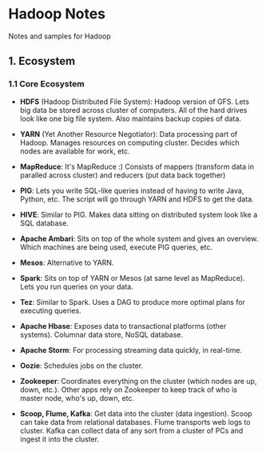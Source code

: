 # Hadoop Notes
Notes and samples for Hadoop

## 1. Ecosystem

### 1.1 Core Ecosystem

* __HDFS__ (Hadoop Distributed File System): Hadoop version of GFS. Lets big data be stored across cluster of computers. All of the hard drives look like one big file system. Also maintains backup copies of data.
* __YARN__ (Yet Another Resource Negotiator): Data processing part of Hadoop. Manages resources on computing cluster. Decides which nodes are available for work, etc.
* __MapReduce__: It's MapReduce :) Consists of mappers (transform data in paralled across cluster) and reducers (put data back together)

* __PIG__: Lets you write SQL-like queries instead of having to write Java, Python, etc. The script will go through YARN and HDFS to get the data.
* __HIVE__: Similar to PIG. Makes data sitting on distributed system look like a SQL database.

* __Apache Ambari__: Sits on top of the whole system and gives an overview. Which machines are being used, execute PIG queries, etc.

* __Mesos__: Alternative to YARN.

* __Spark__: Sits on top of YARN or Mesos (at same level as MapReduce). Lets you run queries on your data.
* __Tez__: Similar to Spark. Uses a DAG to produce more optimal plans for executing queries.

* __Apache Hbase__: Exposes data to transactional platforms (other systems). Columnar data store, NoSQL database.

* __Apache Storm__: For processing streaming data quickly, in real-time.

* __Oozie__: Schedules jobs on the cluster.

* __Zookeeper__: Coordinates everything on the cluster (which nodes are up, down, etc.). Other apps rely on Zookeeper to keep track of who is master node, who's up, down, etc.

* __Scoop, Flume, Kafka__: Get data into the cluster (data ingestion). Scoop can take data from relational databases. Flume transports web logs to cluster. Kafka can collect data of any sort from a cluster of PCs and ingest it into the cluster.

